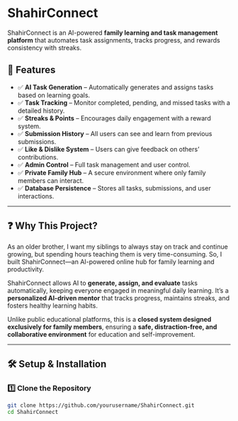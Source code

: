 # ShahirConnect

ShahirConnect is an AI-powered **family learning and task management platform** that automates task assignments, tracks progress, and rewards consistency with streaks.

## 🚀 Features

- ✅ **AI Task Generation** – Automatically generates and assigns tasks based on learning goals.
- ✅ **Task Tracking** – Monitor completed, pending, and missed tasks with a detailed history.
- ✅ **Streaks & Points** – Encourages daily engagement with a reward system.
- ✅ **Submission History** – All users can see and learn from previous submissions.
- ✅ **Like & Dislike System** – Users can give feedback on others’ contributions.
- ✅ **Admin Control** – Full task management and user control.
- ✅ **Private Family Hub** – A secure environment where only family members can interact.
- ✅ **Database Persistence** – Stores all tasks, submissions, and user interactions.

---

## ❓ Why This Project?

As an older brother, I want my siblings to always stay on track and continue growing, but spending hours teaching them is very time-consuming. So, I built ShahirConnect—an AI-powered online hub for family learning and productivity.

ShahirConnect allows AI to **generate, assign, and evaluate** tasks automatically, keeping everyone engaged in meaningful daily learning. It’s a **personalized AI-driven mentor** that tracks progress, maintains streaks, and fosters healthy learning habits.  

Unlike public educational platforms, this is a **closed system designed exclusively for family members**, ensuring a **safe, distraction-free, and collaborative environment** for education and self-improvement.

---

## 🛠 Setup & Installation

### **1️⃣ Clone the Repository**
```bash
git clone https://github.com/yourusername/ShahirConnect.git
cd ShahirConnect

